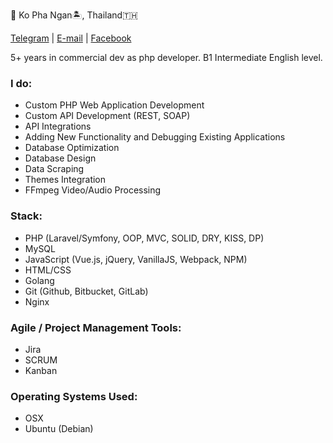 📍 Ko Pha Ngan🏝, Thailand🇹🇭

[Telegram](https://t.me/vashe) | [E-mail](va.she25@gmail.com) | [Facebook](https://www.facebook.com/vashe25)

5+ years in commercial dev as php developer.
B1 Intermediate English level.

### I do:
- Custom PHP Web Application Development
- Custom API Development (REST, SOAP)
- API Integrations
- Adding New Functionality and Debugging Existing Applications
- Database Optimization
- Database Design
- Data Scraping
- Themes Integration
- FFmpeg Video/Audio Processing

### Stack:
- PHP (Laravel/Symfony, OOP, MVC, SOLID, DRY, KISS, DP)
- MySQL
- JavaScript (Vue.js, jQuery, VanillaJS, Webpack, NPM)
- HTML/CSS
- Golang
- Git (Github, Bitbucket, GitLab)
- Nginx

### Agile / Project Management Tools:
- Jira
- SCRUM
- Kanban

### Operating Systems Used:
- OSX
- Ubuntu (Debian)